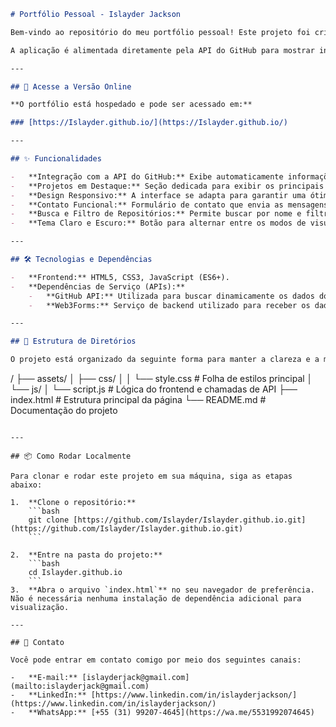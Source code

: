 ```markdown
# Portfólio Pessoal - Islayder Jackson

Bem-vindo ao repositório do meu portfólio pessoal! Este projeto foi criado para exibir de maneira interativa meus projetos, habilidades e estatísticas do GitHub, tudo em uma interface moderna, responsiva e com temas claro e escuro.

A aplicação é alimentada diretamente pela API do GitHub para mostrar informações sempre atualizadas sobre meus repositórios e meu perfil.

---

## 🚀 Acesse a Versão Online

**O portfólio está hospedado e pode ser acessado em:**

### [https://Islayder.github.io/](https://Islayder.github.io/)

---

## ✨ Funcionalidades

-   **Integração com a API do GitHub:** Exibe automaticamente informações do perfil, número de seguidores e uma lista completa de repositórios públicos.
-   **Projetos em Destaque:** Seção dedicada para exibir os principais projetos com imagens, descrição e tecnologias, conforme solicitado na avaliação.
-   **Design Responsivo:** A interface se adapta para garantir uma ótima experiência em desktops, tablets e celulares.
-   **Contato Funcional:** Formulário de contato que envia as mensagens diretamente para o e-mail do proprietário, de forma segura e sem recarregar a página.
-   **Busca e Filtro de Repositórios:** Permite buscar por nome e filtrar os projetos por linguagem de programação.
-   **Tema Claro e Escuro:** Botão para alternar entre os modos de visualização, com a preferência salva no navegador do usuário.

---

## 🛠️ Tecnologias e Dependências

-   **Frontend:** HTML5, CSS3, JavaScript (ES6+).
-   **Dependências de Serviço (APIs):**
    -   **GitHub API:** Utilizada para buscar dinamicamente os dados do perfil (foto, nome, bio, seguidores, etc.) e a lista de repositórios públicos.
    -   **Web3Forms:** Serviço de backend utilizado para receber os dados do formulário de contato e encaminhá-los por e-mail de forma segura.

---

## 📁 Estrutura de Diretórios

O projeto está organizado da seguinte forma para manter a clareza e a modularidade:

```

/
├── assets/
│   ├── css/
│   │   └── style.css      \# Folha de estilos principal
│   └── js/
│       └── script.js      \# Lógica do frontend e chamadas de API
├── index.html             \# Estrutura principal da página
└── README.md              \# Documentação do projeto

````

---

## 📦 Como Rodar Localmente

Para clonar e rodar este projeto em sua máquina, siga as etapas abaixo:

1.  **Clone o repositório:**
    ```bash
    git clone [https://github.com/Islayder/Islayder.github.io.git](https://github.com/Islayder/Islayder.github.io.git)
    ```

2.  **Entre na pasta do projeto:**
    ```bash
    cd Islayder.github.io
    ```
3.  **Abra o arquivo `index.html`** no seu navegador de preferência. Não é necessária nenhuma instalação de dependência adicional para visualização.

---

## 💬 Contato

Você pode entrar em contato comigo por meio dos seguintes canais:

-   **E-mail:** [islayderjack@gmail.com](mailto:islayderjack@gmail.com)
-   **LinkedIn:** [https://www.linkedin.com/in/islayderjackson/](https://www.linkedin.com/in/islayderjackson/)
-   **WhatsApp:** [+55 (31) 99207-4645](https://wa.me/5531992074645)

````
